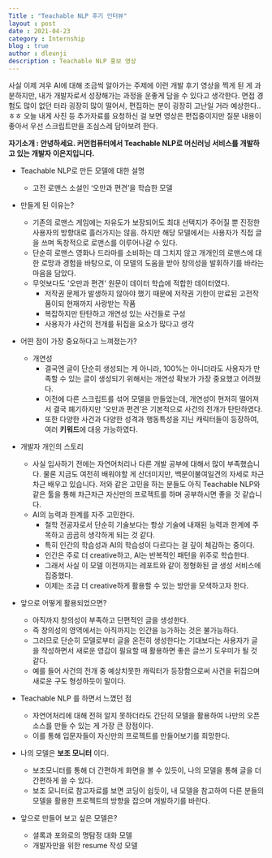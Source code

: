 ```yaml
---
Title : "Teachable NLP 후기 인터뷰"
layout : post
date : 2021-04-23
category : Internship
blog : true
author : dleunji
description : Teachable NLP 홍보 영상
---
```


사실 이제 겨우 AI에 대해 조금씩 알아가는 주제에 이런 개발 후기 영상을 찍게 된 게 과분하지만, 내가 개발자로서 성장해가는 과정을 운좋게 담을 수 있다고 생각한다. 면접 경험도 많이 없던 터라 굉장히 많이 떨어서, 편집하는 분이 굉장히 고난일 거라 예상한다..ㅎㅎ 오늘 내게 사진 등 추가자료를 요청하신 걸 보면 영상은 편집중이지만 질문 내용이 좋아서 우선 스크립트만을 조심스레 담아보려 한다.

**자기소개 : 안녕하세요. 커먼컴퓨터에서 Teachable NLP로 머신러닝 서비스를 개발하고 있는 개발자 이은지입니다.**

- Teachable NLP로 만든 모델에 대한 설명
  - 고전 로맨스 소설인 ‘오만과 편견’을 학습한 모델
- 만들게 된 이유는?
  - 기존의 로맨스 게임에는 자유도가 보장되어도 최대 선택지가 주어질 뿐 진정한 사용자의 방향대로 흘러가지는 않음. 하지만 해당 모델에서는 사용자가 직접 글을 쓰며 독창적으로 로맨스를 이루어나갈 수 있다.
  - 단순히 로맨스 영화나 드라마를 소비하는 데 그치지 않고 개개인의 로맨스에 대한 로망과 경험을 바탕으로, 이 모델의 도움을 받아 창의성을 발휘하기를 바라는 마음을 담았다.
  - 무엇보다도 '오만과 편견' 원문이 데이터 학습에 적합한 데이터였다.
    - 저작권 문제가 발생하지 않아야 했기 때문에 저작권 기한이 만료된 고전작품이되 현재까지 사랑받는 작품
    - 복잡하지만 탄탄하고 개연성 있는 사건들로 구성
    - 사용자가 사건의 전개를 뒤집을 요소가 많다고 생각
- 어떤 점이 가장 중요하다고 느껴졌는가?
  - 개연성
    - 결국엔 글이 단순히 생성되는 게 아니라, 100%는 아니더라도 사용자가 만족할 수 있는 글이 생성되기 위해서는 개연성 확보가 가장 중요했고 어려웠다.
    - 이전에 다른 스크립트를 섞어 모델을 만들었는데, 개연성이 현저히 떨어져서 결국 폐기하지만 ‘오만과 편견’은 기본적으로 사건의 전개가 탄탄하였다.
    - 또한 다양한 사건과 다양한 성격과 행동특성을 지닌 캐릭터들이 등장하여, 여러 **키워드**에 대응 가능하였다.

- 개발자 개인의 스토리
  - 사실 입사하기 전에는 자연어처리나 다른 개발 공부에 대해서 많이 부족했습니다. 물론 지금도 여전히 배워야할 게 산더미지만, 백문이불여일견의 자세로 차근차근 배우고 있습니다. 저와 같은 고민을 하는 분들도 아직 Teachable NLP와 같은 툴을 통해 차근차근 자신만의 프로젝트를 하며 공부하시면 좋을 것 같습니다.
  - AI의 능력과 한계를 자주 고민한다.
    - 철학 전공자로서 단순히 기술보다는 항상 기술에 내재된 능력과 한계에 주목하고 곰곰히 생각하게 되는 것 같다.
    - 특히 인간의 학습성과 AI의 학습성이 다르다는 걸 깊이 체감하는 중이다.
    - 인간은 주로 더 creative하고, AI는 반복적인 패턴을 위주로 학습한다.
    - 그래서 사실 이 모델 이전까지는 레포트와 같이 정형화된 글 생성 서비스에 집중했다.
    - 이제는 조금 더 creative하게 활용할 수 있는 방안을 모색하고자 한다.
- 앞으로 어떻게 활용되었으면?
  - 아직까지 창의성이 부족하고 단편적인 글을 생성한다. 
  - 즉 창의성의 영역에서는 아직까지는 인간을 능가하는 것은 불가능하다.
  - 그러므로 단순히 모델로부터 글을 온전히 생성한다는 기대보다는 사용자가 글을 작성하면서 새로운 영감이 필요할 때 활용하면 좋은 글쓰기 도우미가 될 것 같다.
  - 예를 들어 사건의 전개 중 예상치못한 캐릭터가 등장함으로써 사건을 뒤집으며 새로운 구도 형성하듯이 말이다.
- Teachable NLP 를 하면서 느꼈던 점
  - 자연어처리에 대해 전혀 알지 못하더라도 간단히 모델을 활용하여 나만의 오픈소스를 만들 수 있는 게 가장 큰 장점이다.
  - 이를 통해 입문자들이 자신만의 프로젝트를 만들어보기를 희망한다.
- 나의 모델은 __보조 모니터__ 이다.
  - 보조모니터를 통해 더 간편하게 화면을 볼 수 있듯이, 나의 모델을 통해 글을 더 간편하게 쓸 수 있다.
  - 보조 모니터로 참고자료를 보면 코딩이 쉽듯이, 내 모델을 참고하여 다른 분들의 모델을 활용한 프로젝트의 방향을 잡으며 개발하기를 바란다.
- 앞으로 만들어 보고 싶은 모델은?
  - 셜록과 포와로의 명탐정 대화 모델
  - 개발자만을 위한 resume 작성 모델